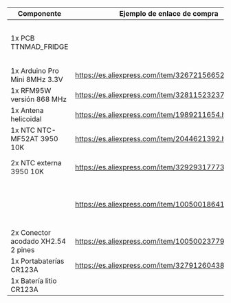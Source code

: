 |Componente|Ejemplo de enlace de compra|Observaciones|
|---|---|---|
|1x PCB TTNMAD_FRIDGE||Archivos Gerber disponibles en este mismo repositorio|
|1x Arduino Pro Mini 8MHz 3.3V|https://es.aliexpress.com/item/32672156652.html||
|1x RFM95W versión 868 MHz|https://es.aliexpress.com/item/32811523237.html||
|1x Antena helicoidal|https://es.aliexpress.com/item/1989211654.html||
|1x NTC NTC-MF52AT 3950 10K|https://es.aliexpress.com/item/2044621392.html||
|2x NTC externa 3950 10K|https://es.aliexpress.com/item/32929317773.html|Opción recomendada por su sencillez|
||https://es.aliexpress.com/item/1005001864171558.html|Alternativa más fina, pero que requiere soldar cables y conectores|
|2x Conector acodado XH2.54 2 pines|https://es.aliexpress.com/item/1005002377999322.html||
|1x Portabaterías CR123A|https://es.aliexpress.com/item/32791260438.html||
|1x Batería litio CR123A|||	
